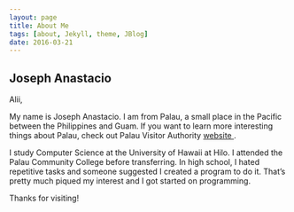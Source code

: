 ```yaml
---
layout: page
title: About Me
tags: [about, Jekyll, theme, JBlog]
date: 2016-03-21
---
```


## Joseph Anastacio

Alii,

My name is Joseph Anastacio. I am from Palau, a small place in the Pacific between the Philippines and Guam. If you want to learn more interesting things about Palau, check out Palau Visitor Authority <a href="https://www.pristineparadisepalau.com" target="_blank" > website </a>.  

I study Computer Science at the University of Hawaii at Hilo. I attended the Palau Community College before transferring. In high school, I hated repetitive tasks and someone suggested I created a program to do it. That’s pretty much piqued my interest and I got started on programming.

Thanks for visiting!